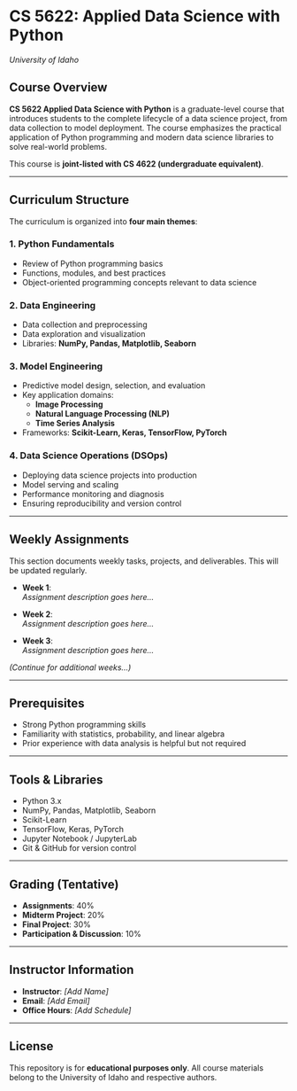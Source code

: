# CS 5622: Applied Data Science with Python  
_University of Idaho_

## Course Overview
**CS 5622 Applied Data Science with Python** is a graduate-level course that introduces students to the complete lifecycle of a data science project, from data collection to model deployment. The course emphasizes the practical application of Python programming and modern data science libraries to solve real-world problems.  

This course is **joint-listed with CS 4622 (undergraduate equivalent)**.

---

## Curriculum Structure  

The curriculum is organized into **four main themes**:  

### 1. Python Fundamentals  
- Review of Python programming basics  
- Functions, modules, and best practices  
- Object-oriented programming concepts relevant to data science  

### 2. Data Engineering  
- Data collection and preprocessing  
- Data exploration and visualization  
- Libraries: **NumPy, Pandas, Matplotlib, Seaborn**  

### 3. Model Engineering  
- Predictive model design, selection, and evaluation  
- Key application domains:  
  - **Image Processing**  
  - **Natural Language Processing (NLP)**  
  - **Time Series Analysis**  
- Frameworks: **Scikit-Learn, Keras, TensorFlow, PyTorch**  

### 4. Data Science Operations (DSOps)  
- Deploying data science projects into production  
- Model serving and scaling  
- Performance monitoring and diagnosis  
- Ensuring reproducibility and version control  

---

## Weekly Assignments  

This section documents weekly tasks, projects, and deliverables. This will be updated regularly.  

- **Week 1**:  
  *Assignment description goes here…*  

- **Week 2**:  
  *Assignment description goes here…*  

- **Week 3**:  
  *Assignment description goes here…*  

*(Continue for additional weeks...)*  

---

## Prerequisites  
- Strong Python programming skills  
- Familiarity with statistics, probability, and linear algebra  
- Prior experience with data analysis is helpful but not required  

---

## Tools & Libraries  
- Python 3.x  
- NumPy, Pandas, Matplotlib, Seaborn  
- Scikit-Learn  
- TensorFlow, Keras, PyTorch  
- Jupyter Notebook / JupyterLab  
- Git & GitHub for version control  

---

## Grading (Tentative)  
- **Assignments**: 40%  
- **Midterm Project**: 20%  
- **Final Project**: 30%  
- **Participation & Discussion**: 10%  

---

## Instructor Information  
- **Instructor**: _[Add Name]_  
- **Email**: _[Add Email]_  
- **Office Hours**: _[Add Schedule]_  

---

## License  
This repository is for **educational purposes only**. All course materials belong to the University of Idaho and respective authors.  

